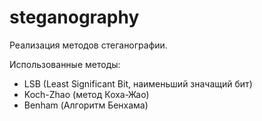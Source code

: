 # steganography

Реализация методов стеганографии. 

Использованные методы:
* LSB (Least Significant Bit, наименьший значащий бит)
* Koch-Zhao (метод Коха-Жао)
* Benham (Алгоритм Бенхама) 
